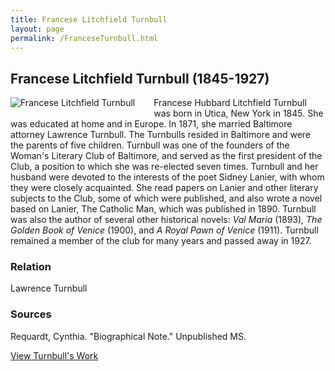 ```yaml
---
title: Francese Litchfield Turnbull
layout: page
permalink: /FranceseTurnbull.html
---
```


## Francese Litchfield Turnbull (1845-1927)
<div style="float: left;padding-right: 30px;padding-bottom: 15px;"><img src="https://elizajames.github.io/WLCB_draft/assets/img/FranceseTurnbull.jpg" alt="Francese Litchfield Turnbull"></div>

Francese Hubbard Litchfield Turnbull was born in Utica, New York in 1845. She was educated at home and in Europe. In 1871, she married Baltimore attorney Lawrence Turnbull. The Turnbulls resided in Baltimore and were the parents of five children. Turnbull was one of the founders of the Woman's Literary Club of Baltimore, and served as the first president of the Club, a position to which she was re-elected seven times. Turnbull and her husband were devoted to the interests of the poet Sidney Lanier, with whom they were closely acquainted. She read papers on Lanier and other literary subjects to the Club, some of which were published, and also wrote a novel based on Lanier, The Catholic Man, which was published in 1890. Turnbull was also the author of several other historical novels: *Val Maria* (1893), *The Golden Book of Venice* (1900), and *A Royal Pawn of Venice* (1911). Turnbull remained a member of the club for many years and passed away in 1927.

### Relation

Lawrence Turnbull

### Sources

Requardt, Cynthia. "Biographical Note." Unpublished MS.

[View Turnbull's Work](https://elizajames.github.io/WLCB_draft/browse.html#francese)